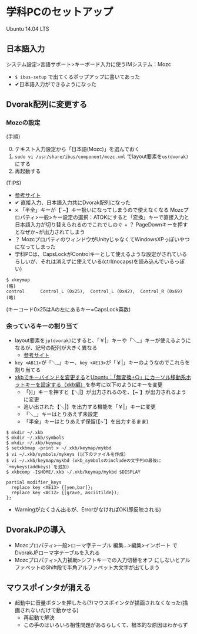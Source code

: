 ﻿学科PCのセットアップ
====
Ubuntu 14.04 LTS
## 日本語入力
システム設定>言語サポート>キーボード入力に使うIMシステム：Mozc

 + `$ ibus-setup` で出てくるポップアップに書いてあった
 + ✔日本語入力ができるようになった
## Dvorak配列に変更する
### Mozcの設定
(手順)

 0. テキスト入力設定から「日本語(Mozc)」を選んでおく
 0. `sudo vi /usr/share/ibus/component/mozc.xml` でlayout要素を`us(dvorak)`にする
 0. 再起動する

(TIPS)

 + [参考サイト](http://kekke59.hatenablog.com/entry/2014/12/29/150649)
 + ✔ 直接入力、日本語入力共にDvorak配列になった
 + × 「半全」キーが【`~】キー扱いになってしまうので使えなくなる
	  Mozcプロパティ>一般>キー設定の選択：ATOKにすると「変換」キーで直接入力と日本語入力が切り替えられるのでこれでしのぐ + ？ PageDownキーを押すとなぜか~が出力されてしまう
 + ？ MozcプロパティのウィンドウがUnityじゃなくてWindowsXPっぽいやつになってしまった
 + 学科PCは、CapsLockがControlキーとして使えるような設定がされているらしいが、それは消えずに使えている(ctrl(nocaps)を読み込んでいるっぽい)

```
$ xkeymap
(略)
control      Control_L (0x25),  Control_L (0x42),  Control_R (0x69)
(略)
```
(キーコード0x25はAの左にあるキー=CapsLock英数)
### 余っているキーの割り当て
 + layout要素を`jp(dvorak)`にすると、「￥|」キーや「＼_」キーが使えるようになるが、記号の配列が大きく異なる
	+ [参考サイト](https://sites.google.com/site/tetsuroweb/home/software/ubuntu/tips/japanese-keyboard-layout)
 + `key <AB11>`が「＼_」キー、`key <AE13>`が「￥|」キーのようなのでこれらを割り当てる
 + [xkbでキーバインドを変更する](http://blog.cnu.jp/blog/2014/05/12/use-xkb/)と[Ubuntu：「無変換+○」にカーソル移動系ホットキーを設定する（xkb編）](http://did2memo.net/2015/07/20/ubuntu-xkb-muhenkan-hotkey/)を参考に以下のようにキーを変更
	 + 「}]」キーを押すと【＼|】が出力されるのを、【~\`】が出力されるように変更
	 + 追い出された【＼|】を出力する機能を「￥|」キーに変更
	 + 「＼_」キーはとりあえず未設定
	 + 「半全」キーはとりあえず保留(【~\`】を出力するまま)

```
$ mkdir ~/.xkb
$ mkdir ~/.xkb/symbols
$ mkdir ~/.xkb/keymap
$ setxkbmap -print > ~/.xkb/keymap/mykbd
$ vi ~/.xkb/symbols/mykeys (以下のファイルを作成)
$ vi ~/.xkb/keymap/mykbd (xkb_symbolsのincludeの文字列の最後に`+mykeys(addkeys)`を追加)
$ xkbcomp -I$HOME/.xkb ~/.xkb/keymap/mykbd $DISPLAY
```

``` ~/.xkb/keymap/mykbd
partial modifier_keys
  replace key <AE13> {[yen,bar]};
  replace key <AC12> {[grave, asciitilde});
};
```
 + Warningがたくさん出るが、ErrorがなければOK(即反映される)

## DvorakJPの導入
 + Mozcプロパティ>一般>ローマ字テーブル 編集...>編集>インポート でDvorakJPローマ字テーブルを入れる
 + Mozcプロパティ>入力補助>シフトキーでの入力切替をオフ にしないとアルファベットのShift段で半角アルファベット大文字が出てしまう

## マウスポインタが消える
 + 起動中に音量ボタンを押したら(?)マウスポインタが描画されなくなった(描画されないだけで動かせる)
	+ 再起動で解決
	+ この手のはいろいろ相性問題があるらしくて、根本的な原因はわからず

